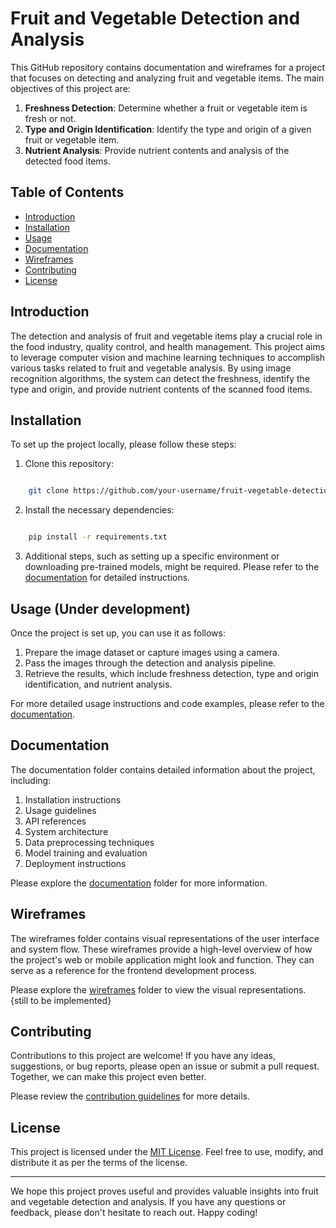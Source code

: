 # Fruit and Vegetable Detection and Analysis

This GitHub repository contains documentation and wireframes for a project that focuses on detecting and analyzing fruit and vegetable items. The main objectives of this project are:

1. **Freshness Detection**: Determine whether a fruit or vegetable item is fresh or not.
2. **Type and Origin Identification**: Identify the type and origin of a given fruit or vegetable item.
3. **Nutrient Analysis**: Provide nutrient contents and analysis of the detected food items.

## Table of Contents

- [Introduction](#introduction)
- [Installation](#installation)
- [Usage](#usage)
- [Documentation](#documentation)
- [Wireframes](#wireframes)
- [Contributing](#contributing)
- [License](#license)

## Introduction

The detection and analysis of fruit and vegetable items play a crucial role in the food industry, quality control, and health management. This project aims to leverage computer vision and machine learning techniques to accomplish various tasks related to fruit and vegetable analysis. By using image recognition algorithms, the system can detect the freshness, identify the type and origin, and provide nutrient contents of the scanned food items.

## Installation

To set up the project locally, please follow these steps:

1. Clone this repository:
```sh

    git clone https://github.com/your-username/fruit-vegetable-detection.git

```

2. Install the necessary dependencies:
```sh

    pip install -r requirements.txt

```

3. Additional steps, such as setting up a specific environment or downloading pre-trained models, might be required. Please refer to the [documentation](#documentation) for detailed instructions.

## Usage (Under development)

Once the project is set up, you can use it as follows:

1. Prepare the image dataset or capture images using a camera.
2. Pass the images through the detection and analysis pipeline.
3. Retrieve the results, which include freshness detection, type and origin identification, and nutrient analysis.

For more detailed usage instructions and code examples, please refer to the [documentation](#documentation).

## Documentation

The documentation folder contains detailed information about the project, including:

1. Installation instructions
2. Usage guidelines
3. API references
4. System architecture
5. Data preprocessing techniques
6. Model training and evaluation
7. Deployment instructions

Please explore the [documentation](./documentation) folder for more information.

## Wireframes

The wireframes folder contains visual representations of the user interface and system flow. These wireframes provide a high-level overview of how the project's web or mobile application might look and function. They can serve as a reference for the frontend development process.

Please explore the [wireframes](./wireframes) folder to view the visual representations. {still to be implemented}

## Contributing

Contributions to this project are welcome! If you have any ideas, suggestions, or bug reports, please open an issue or submit a pull request. Together, we can make this project even better.

Please review the [contribution guidelines](CONTRIBUTING.md) for more details.

## License

This project is licensed under the [MIT License](LICENSE). Feel free to use, modify, and distribute it as per the terms of the license.

---

We hope this project proves useful and provides valuable insights into fruit and vegetable detection and analysis. If you have any questions or feedback, please don't hesitate to reach out. Happy coding!
